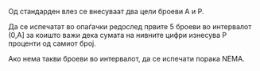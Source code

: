 Од стандарден влез се внесуваат два цели броеви A и P.

Да се испечатат во опаѓачки редослед првите 5 броеви во интервалот (0,A] за коишто важи дека сумата на нивните цифри изнесува P проценти од самиот број.

Ако нема такви броеви во интервалот, да се испечати порака NEMA. 